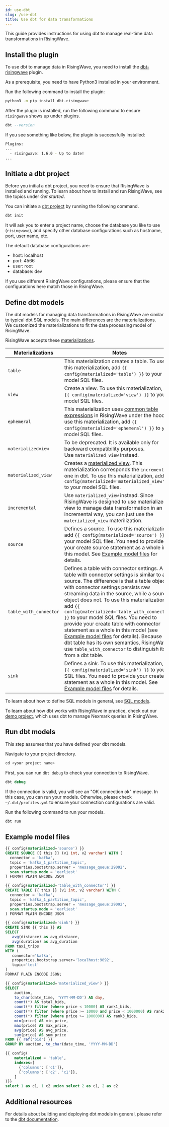 ```yaml
---
id: use-dbt
slug: /use-dbt
title: Use dbt for data transformations
---
```

<head>
  <link rel="canonical" href="https://docs.risingwave.com/docs/current/use-dbt/" />
</head>

This guide provides instructions for using dbt to manage real-time data transformations in RisingWave.

## Install the plugin

To use dbt to manage data in RisingWave, you need to install the [dbt-risingwave](https://github.com/risingwavelabs/dbt-risingwave) plugin.

As a prerequisite, you need to have Python3 installed in your environment.

Run the following command to install the plugin:

```bash
python3 -m pip install dbt-risingwave
```

After the plugin is installed, run the following command to ensure `risingwave` shows up under plugins.

```sql
dbt --version
```

If you see something like below, the plugin is successfully installed:

```bash
Plugins:
...
  - risingwave: 1.6.0 - Up to date!
...
```

## Initiate a dbt project

Before you initial a dbt project, you need to ensure that RisingWave is installed and running. To learn about how to install and run RisingWave, see the topics under *Get started*.

You can initiate a [dbt project](https://docs.getdbt.com/docs/build/projects) by running the following command.

```sql
dbt init
```

It will ask you to enter a project name, choose the database you like to use (`risingwave`), and specify other database configurations such as hostname, port, user name, etc.

The default database configurations are:

- host: localhost
- port: 4566
- user: root
- database: dev

If you use different RisingWave configurations, please ensure that the configurations here match those in RisingWave.

## Define dbt models

The dbt models for managing data transformations in RisingWave are similar to typical dbt SQL models. The main differences are the materializations. We customized the materializations to fit the data processing model of RisingWave.

RisingWave accepts these [materializations](https://docs.getdbt.com/docs/build/materializations).

|Materializations| Notes|
|----|----|
|`table` |This materialization creates a table. To use this materialization, add `{{ config(materialized='table') }}` to your model SQL files. |
|`view`|Create a view. To use this materialization, add `{{ config(materialized='view') }}` to your model SQL files. |
|`ephemeral`|This materialization uses [common table expressions](/sql/query-syntax/query-syntax-with-clause.md) in RisingWave under the hood. To use this materialization, add `{{ config(materialized='ephemeral') }}` to your model SQL files.|
|`materializedview`| To be deprecated. It is available only for backward compatibility purposes. Use `materialized_view` instead.|
|`materialized_view`| Creates a [materialized view](/sql/commands/sql-create-mv.md). This materialization corresponds the `incremental` one in dbt. To use this materialization, add `{{ config(materialized='materialized_view') }}` to your model SQL files.|
| `incremental`|Use `materialized_view` instead. Since RisingWave is designed to use materialized view to manage data transformation in an incremental way, you can just use the `materialized_view` materilization.|
|`source`| Defines a source. To use this materialization, add `{{ config(materialized='source') }}` to your model SQL files. You need to provide your create source statement as a whole in this model. See [Example model files](#example-model-files) for details.|
|`table_with_connector`| Defines a table with connector settings. A table with connector settings is similar to a source. The difference is that a table object with connector settings persists raw streaming data in the source, while a source object does not. To use this materialization, add `{{ config(materialized='table_with_connector') }}` to your model SQL files. You need to provide your create table with connector statement as a whole in this model (see [Example model files](#example-model-files) for details). Because dbt table has its own semantics, RisingWave use `table_with_connector` to distinguish itself from a dbt table.|
|`sink`| Defines a sink. To use this materialization, add `{{ config(materialized='sink') }}` to your SQL files. You need to provide your create sink statement as a whole in this model. See [Example model files](#example-model-files) for details.|

To learn about how to define SQL models in general, see [SQL models](https://docs.getdbt.com/docs/build/sql-models).

To learn about how dbt works with RisingWave in practice, check out our [demo project](https://github.com/risingwavelabs/dbt_rw_nexmark), which uses dbt to manage Nexmark queries in RisingWave.

## Run dbt models

This step assumes that you have defined your dbt models.

Navigate to your project directory.

```sql
cd <your project name>
```

First, you can run `dbt debug` to check your connection to RisingWave.

```sql
dbt debug
```

If the connection is valid, you will see an "OK connection ok" message. In this case, you can run your models. Otherwise, please check `~/.dbt/profiles.yml` to ensure your connection configurations are valid.

Run the following command to run your models.

```sql
dbt run
```

## Example model files

```sql title="Define a source in dbt"
{{ config(materialized='source') }}
CREATE SOURCE {{ this }} (v1 int, v2 varchar) WITH (
  connector = 'kafka',
  topic = 'kafka_1_partition_topic',
  properties.bootstrap.server = 'message_queue:29092',
  scan.startup.mode = 'earliest'
) FORMAT PLAIN ENCODE JSON
```

```sql title="Define a table with connector settings in dbt"
{{ config(materialized='table_with_connector') }}
CREATE TABLE {{ this }} (v1 int, v2 varchar) WITH (
  connector = 'kafka',
  topic = 'kafka_1_partition_topic',
  properties.bootstrap.server = 'message_queue:29092',
  scan.startup.mode = 'earliest'
) FORMAT PLAIN ENCODE JSON
```

```sql title="Define a sink in dbt"
{{ config(materialized='sink') }}
CREATE SINK {{ this }} AS
SELECT
   avg(distance) as avg_distance,
   avg(duration) as avg_duration
FROM taxi_trips
WITH (
   connector='kafka',
   properties.bootstrap.server='localhost:9092',
   topic='test'
)
FORMAT PLAIN ENCODE JSON;
```

```sql title="Define a materialized view in dbt"
{{ config(materialized='materialized_view') }}
SELECT
    auction,
    to_char(date_time, 'YYYY-MM-DD') AS day,
    count(*) AS total_bids,
    count(*) filter (where price < 10000) AS rank1_bids,
    count(*) filter (where price >= 10000 and price < 1000000) AS rank2_bids,
    count(*) filter (where price >= 1000000) AS rank3_bids,
    min(price) AS min_price,
    max(price) AS max_price,
    avg(price) AS avg_price,
    sum(price) AS sum_price
FROM {{ ref('bid') }}
GROUP BY auction, to_char(date_time, 'YYYY-MM-DD')
```

```sql title="Define a table with indexes in dbt"
{{ config(
    materialized = 'table',
    indexes=[
      {'columns': ['c1']},
      {'columns': ['c2', 'c1']},
    ]
)}}
select 1 as c1, 1 c2 union select 2 as c1, 2 as c2
```

## Additional resources

For details about building and deploying dbt models in general, please refer to the [dbt documentation](https://docs.getdbt.com/docs/introduction).
